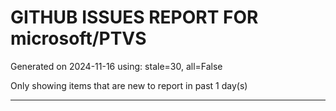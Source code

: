 
# GITHUB ISSUES REPORT FOR microsoft/PTVS


Generated on 2024-11-16 using: stale=30, all=False


Only showing items that are new to report in past 1 day(s)


---




















